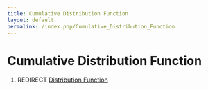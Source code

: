 ```yaml
---
title: Cumulative Distribution Function
layout: default
permalink: /index.php/Cumulative_Distribution_Function
---
```


# Cumulative Distribution Function

1. REDIRECT [Distribution Function](Distribution_Function)